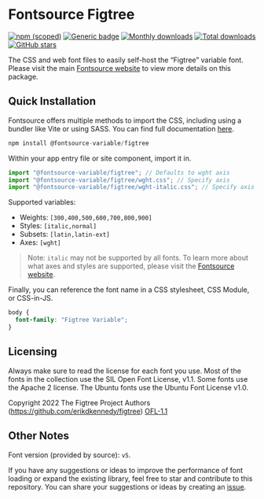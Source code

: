 # Fontsource Figtree

[![npm (scoped)](https://img.shields.io/npm/v/@fontsource-variable/figtree?color=brightgreen)](https://www.npmjs.com/package/@fontsource-variable/figtree) [![Generic badge](https://img.shields.io/badge/fontsource-passing-brightgreen)](https://github.com/fontsource/fontsource) [![Monthly downloads](https://badgen.net/npm/dm/@fontsource-variable/figtree)](https://github.com/fontsource/fontsource) [![Total downloads](https://badgen.net/npm/dt/@fontsource-variable/figtree)](https://github.com/fontsource/fontsource) [![GitHub stars](https://img.shields.io/github/stars/fontsource/fontsource.svg?style=social&label=Star)](https://github.com/fontsource/fontsource/stargazers)

The CSS and web font files to easily self-host the “Figtree” variable font. Please visit the main [Fontsource website](https://fontsource.org/fonts/figtree) to view more details on this package.

## Quick Installation

Fontsource offers multiple methods to import the CSS, including using a bundler like Vite or using SASS. You can find full documentation [here](https://fontsource.org/docs/getting-started/introduction).

```javascript
npm install @fontsource-variable/figtree
```

Within your app entry file or site component, import it in.

```javascript
import "@fontsource-variable/figtree"; // Defaults to wght axis
import "@fontsource-variable/figtree/wght.css"; // Specify axis
import "@fontsource-variable/figtree/wght-italic.css"; // Specify axis and style
```

Supported variables:
- Weights: `[300,400,500,600,700,800,900]`
- Styles: `[italic,normal]`
- Subsets: `[latin,latin-ext]`
- Axes: `[wght]`

> Note: `italic` may not be supported by all fonts. To learn more about what axes and styles are supported, please visit the [Fontsource website](https://fontsource.org/fonts/figtree).

Finally, you can reference the font name in a CSS stylesheet, CSS Module, or CSS-in-JS.

```css
body {
  font-family: "Figtree Variable";
}
```

## Licensing
Always make sure to read the license for each font you use. Most of the fonts in the collection use the SIL Open Font License, v1.1. Some fonts use the Apache 2 license. The Ubuntu fonts use the Ubuntu Font License v1.0.

Copyright 2022 The Figtree Project Authors (https://github.com/erikdkennedy/figtree)
[OFL-1.1](http://scripts.sil.org/OFL)

## Other Notes
Font version (provided by source): `v5`.

If you have any suggestions or ideas to improve the performance of font loading or expand the existing library, feel free to star and contribute to this repository. You can share your suggestions or ideas by creating an [issue](https://github.com/fontsource/fontsource/issues).